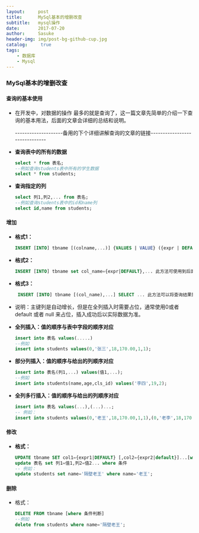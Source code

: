```yaml
---
layout:     post
title:      MySql基本的增删改查
subtitle:   mysql操作
date:       2017-07-20
author:     Sasuke
header-img: img/post-bg-github-cup.jpg
catalog: 	 true
tags:
    - 数据库
    - Mysql
---
```


### **MySql基本的增删改查**



#### **查询的基本使用**

- 在开发中，对数据的操作 最多的就是查询了，这一篇文章先简单的介绍一下查询的基本用法，后面的文章会详细的总结和说明。

  --------------------备用的下个详细讲解查询的文章的链接------------------------------

- **查询表中的所有的数据**

  ```sql
  select * from 表名;
  --例如查询students表中所有的学生数据
  select * from students;
  ```

- **查询指定的列**

  ```sql
  select 列1,列2,... from 表名;
  --例如查询students表中的id和name列
  select id,name from students;
  ```



#### **增加**

- **格式1：**

  ```sql
  INSERT [INTO] tbname [(colname,...)] {VALUES | VALUE} ({expr | DEFAULT},...),(...),... 标准插入,支持批量
  ```

- **格式2：**

  ```sql
  INSERT [INTO] tbname set col_name={expr|DEFAULT},... 此方法可使用到后面要讲的子查询,一次只能插入一条
  ```

- **格式3：**

  ```sql
   INSERT [INTO] tbname [(col_name),...] SELECT ... 此方法可以将查询结果插入到指定表,支持批量
  ```

- 说明：主键列是自动增长，但是在全列插入时需要占位，通常使用0或者 default 或者 null 来占位，插入成功后以实际数据为准。

- **全列插入：值的顺序与表中字段的顺序对应**

  ```sql
  insert into 表名 values(.....)
  --例如
  insert into students values(0,'张三',18,170.00,1,1);
  ```

- **部分列插入：值的顺序与给出的列顺序对应**

  ```sql
  insert into 表名(列1,...) values(值1,...);
  --例如
  insert into students(name,age,cls_id) values('李四',19,2);	
  ```

- **全列多行插入：值的顺序与给出的列顺序对应**

  ```sql
  insert into 表名 values(...),(...)...;
  -- 例如：
  insert into students values(0,'老王',18,170.00,1,1),(0,'老李',18,170.00,1,1);
  ```



#### **修改**

- **格式：**

  ```sql
  UPDATE tbname SET col1={expr1|DEFAULT} [,col2={expr2|default}]...[where 条件判断]
  update 表名 set 列1=值1,列2=值2... where 条件
  -- 例如：
  update students set name='隔壁老王' where name='老王';
  ```



#### **删除**

- 格式：

  ```sql
  DELETE FROM tbname [where 条件判断]
  --例如
  delete from students where name='隔壁老王';
  ```


















